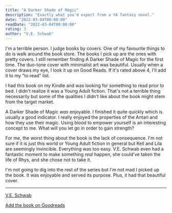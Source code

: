 ```yaml
---
title: "A Darker Shade of Magic"
description: "Exactly what you'd expect from a YA fantasy novel."
date: "2022-03-04T00:00:00"
readDate: "2022-03-04T00:00:00"
rating: 3
author: "V.E. Schwab"
---
```


I'm a terrible person. I judge books by covers. One of my favourite things to do is walk around the book store. The books I pick up are the ones with pretty covers. I still remember finding A Darker Shade of Magic for the first time. The duo-tone cover with minimalist art was beautiful. Usually when a cover draws my eye, I look it up on Good Reads. If it's rated above 4, I'll add it to my "to read" list.

I had this book on my Kindle and was looking for something to read prior to bed. I didn't realize it was a Young Adult fiction. That's not a terrible thing necessarily but some of the qualities I _didn't_ like about the book might stem from the target market.

A Darker Shade of Magic _was_ enjoyable. I finished it quite quickly which is usually a good indicator. I really enjoyed the properties of the Antari and how they use their magic. Using blood to empower yourself is an interesting concept to me. What will you let go in order to gain strength?

For me, the worst thing about the book is the lack of consequence. I'm not sure if it is just this world or Young Adult fiction in general but Kell and Lila are seemingly invincible. Everything was too easy. V.E. Schwab even had a fantastic moment to make something _real_ happen, she could've taken the life of Rhys, and she chose not to take it.

I'm not going to dig into the rest of the series but I'm not mad I picked up the book. It was enjoyable and served its purpose. Plus, it had that beautiful cover.

---

[V.E. Schwab](https://twitter.com/veschwab)

[Add the book on Goodreads](https://www.goodreads.com/book/show/22055262-a-darker-shade-of-magic)
